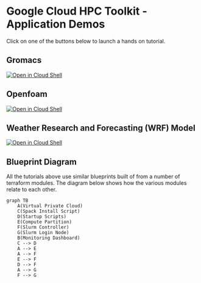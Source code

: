 # Google Cloud HPC Toolkit - Application Demos

Click on one of the buttons below to launch a hands on tutorial.

## Gromacs

[![Open in Cloud Shell](https://gstatic.com/cloudssh/images/open-btn.svg)](https://shell.cloud.google.com/cloudshell/editor?cloudshell_git_repo=https%3A%2F%2Fgithub.com%2FGoogleCloudPlatform%2Fhpc-toolkit&cloudshell_git_branch=application_demo&cloudshell_open_in_editor=community%2Fexamples%2Fworkshops%2Fspack-gromacs.yaml&cloudshell_tutorial=docs%2Ftutorials%2Fgromacs%2Fspack-gromacs.md)

## Openfoam

[![Open in Cloud Shell](https://gstatic.com/cloudssh/images/open-btn.svg)](https://shell.cloud.google.com/cloudshell/editor?cloudshell_git_repo=https%3A%2F%2Fgithub.com%2FGoogleCloudPlatform%2Fhpc-toolkit&cloudshell_git_branch=application_demo&cloudshell_open_in_editor=community%2Fexamples%2Fworkshops%2Fspack-openfoam.yaml&cloudshell_tutorial=docs%2Ftutorials%2Fopenfoam%2Fspack-openfoam.md)

## Weather Research and Forecasting (WRF) Model

[![Open in Cloud Shell](https://gstatic.com/cloudssh/images/open-btn.svg)](https://shell.cloud.google.com/cloudshell/editor?cloudshell_git_repo=https%3A%2F%2Fgithub.com%2FGoogleCloudPlatform%2Fhpc-toolkit&cloudshell_git_branch=application_demo&cloudshell_open_in_editor=community%2Fexamples%2Fworkshops%2Fspack-wrfv3.yaml&cloudshell_tutorial=docs%2Ftutorials%2Fwrfv3%2Fspack-wrfv3.md)

## Blueprint Diagram

All the tutorials above use similar blueprints built of from a number of
terraform modules. The diagram below shows how the various modules relate to
each other.

```mermaid
graph TB
    A(Virtual Private Cloud) 
    C(Spack Install Script)
    D(Startup Scripts)
    E(Compute Partition)
    F(Slurm Controller) 
    G(Slurm Login Node)
    B(Monitoring Dashboard)
    C --> D
    A --> E
    A --> F
    E --> F
    D --> F
    A --> G
    F --> G
```
